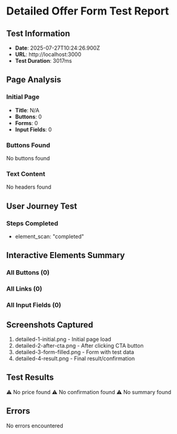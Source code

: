 # Detailed Offer Form Test Report

## Test Information
- **Date**: 2025-07-27T10:24:26.900Z
- **URL**: http://localhost:3000
- **Test Duration**: 3017ms

## Page Analysis

### Initial Page
- **Title**: N/A
- **Buttons**: 0
- **Forms**: 0
- **Input Fields**: 0

### Buttons Found
No buttons found

### Text Content
No headers found

## User Journey Test

### Steps Completed
- element_scan: "completed"

## Interactive Elements Summary

### All Buttons (0)


### All Links (0)


### All Input Fields (0)


## Screenshots Captured
1. detailed-1-initial.png - Initial page load
2. detailed-2-after-cta.png - After clicking CTA button
3. detailed-3-form-filled.png - Form with test data
4. detailed-4-result.png - Final result/confirmation

## Test Results
⚠️ No price found
⚠️ No confirmation found
⚠️ No summary found

## Errors
No errors encountered
